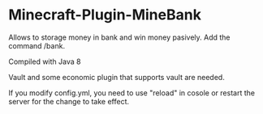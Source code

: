 # Minecraft-Plugin-MineBank

Allows to storage money in bank and win money pasively. Add the command /bank.

Compiled with Java 8

Vault and some economic plugin that supports vault are needed.

If you modify config.yml, you need to use "reload" in cosole or restart the server for the change to take effect.
